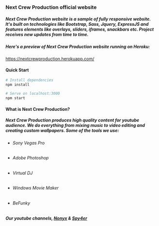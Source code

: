 ### **Next Crew Production official website**

##### Next Crew Production website is a sample of fully responsive website. It's built on technologies like Bootstrap, Sass, Jquery, ExpressJS and features elements like overlays, sliders, iframes, snackbars etc. Project receives new updates from time to time. 
##### Here's a preview of Next Crew Production website running on Heroku:
https://nextcrewproduction.herokuapp.com/

#### Quick Start

``` bash
# Install dependencies
npm install

# Serve on localhost:3000
npm start  
``` 

#### What is Next Crew Production?
##### Next Crew Production produces high quality content for youtube audience. We do everything from mixing music to video editing and creating custom wallpapers. Some of the tools we use: 
* ###### Sony Vegas Pro 
* ###### Adobe Photoshop
* ###### Virtual DJ
* ###### Windows Movie Maker
* ###### BeFunky

##### Our youtube channels, [Nonyx](https://www.youtube.com/user/Nonyx100) & [Spy4er](https://www.youtube.com/channel/UCpAHpJDwziiBf560y8pOcaA)

